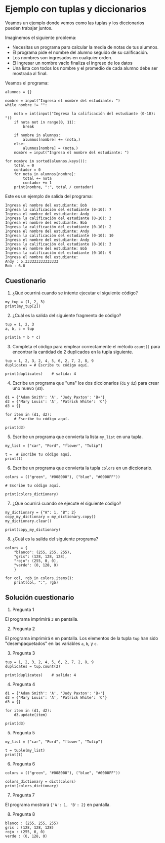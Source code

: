 # Ejemplo con tuplas y diccionarios

Veamos un ejemplo donde vemos como las tuplas y los diccionarios pueden trabajar juntos.

Imaginemos el siguiente problema:

* Necesitas un programa para calcular la media de notas de tus alumnos.
* El programa pide el nombre del alumno seguido de su calificación.
* Los nombres son ingresados en cualquier orden.
* El ingresar un nombre vacío finaliza el ingreso de los datos 
* Una lista con todos los nombre y el promedio de cada alumno debe ser mostrada al final.

Veamos el programa:

```
alumnos = {}

nombre = input("Ingresa el nombre del estudiante: ")
while nombre != "":

    nota = int(input("Ingresa la calificación del estudiante (0-10): "))
    if nota not in range(0, 11):
	    break
    
    if nombre in alumnos:
        alumnos[nombre] += (nota,)
    else:
        alumnos[nombre] = (nota,)
    nombre = input("Ingresa el nombre del estudiante: ")
        
for nombre in sorted(alumnos.keys()):
    total = 0
    contador = 0
    for nota in alumnos[nombre]:
        total += nota
        contador += 1
    print(nombre, ":", total / contador)
```


Este es un ejemplo de salida del programa:

```
Ingresa el nombre del estudiante: Bob
Ingresa la calificación del estudiante (0-10): 7
Ingresa el nombre del estudiante: Andy
Ingresa la calificación del estudiante (0-10): 3
Ingresa el nombre del estudiante: Bob
Ingresa la calificación del estudiante (0-10): 2
Ingresa el nombre del estudiante: Andy
Ingresa la calificación del estudiante (0-10): 10
Ingresa el nombre del estudiante: Andy
Ingresa la calificación del estudiante (0-10): 3
Ingresa el nombre del estudiante: Bob
Ingresa la calificación del estudiante (0-10): 9
Ingresa el nombre del estudiante:
Andy : 5.333333333333333
Bob : 6.0
```

## Cuestionario

1. ¿Qué ocurrirá cuando se intente ejecutar el siguiente código?

```
my_tup = (1, 2, 3)
print(my_tup[2])
```

2. ¿Cuál es la salida del siguiente fragmento de código?

```
tup = 1, 2, 3
a, b, c = tup

print(a * b * c)
```

3. Completa el código para emplear correctamente el método `count()` para encontrar la cantidad de 2 duplicados en la tupla 
siguiente.

```
tup = 1, 2, 3, 2, 4, 5, 6, 2, 7, 2, 8, 9
duplicates = # Escribe tu código aquí.

print(duplicates)    # salida: 4
```

4. Escribe un programa que "una" los dos diccionarios (`d1` y `d2`) para crear uno nuevo (`d3`).

```
d1 = {'Adam Smith': 'A', 'Judy Paxton': 'B+'}
d2 = {'Mary Louis': 'A', 'Patrick White': 'C'}
d3 = {}

for item in (d1, d2):
    # Escribe tu código aquí.

print(d3)
```

5. Escribe un programa que convierta la lista `my_list` en una tupla.

```
my_list = ["car", "Ford", "flower", "Tulip"]

t =  # Escribe tu código aquí.
print(t)
```

6. Escribe un programa que convierta la tupla `colors` en un diccionario.

```
colors = (("green", "#008000"), ("blue", "#0000FF"))

# Escribe tu código aquí.

print(colors_dictionary)
```

7. ¿Que ocurrirá cuando se ejecute el siguiente código?

```
my_dictionary = {"A": 1, "B": 2}
copy_my_dictionary = my_dictionary.copy()
my_dictionary.clear()

print(copy_my_dictionary)
```

8. ¿Cuál es la salida del siguiente programa?

```
colors = {
    "blanco": (255, 255, 255),
    "gris": (128, 128, 128),
    "rojo": (255, 0, 0),
    "verde": (0, 128, 0)
    }

for col, rgb in colors.items():
    print(col, ":", rgb)
```

## Solución cuestionario

1. Pregunta 1

El programa imprimirá `3` en pantalla. 

2. Pregunta 2

El programa imprimirá `6` en pantalla. Los elementos de la tupla `tup` han sido "desempaquetados" en las variables `a`, `b`, y `c`.

3. Pregunta 3

```
tup = 1, 2, 3, 2, 4, 5, 6, 2, 7, 2, 8, 9
duplicates = tup.count(2)

print(duplicates)    # salida: 4
```

4. Pregunta 4

```
d1 = {'Adam Smith': 'A', 'Judy Paxton': 'B+'}
d2 = {'Mary Louis': 'A', 'Patrick White': 'C'}
d3 = {}

for item in (d1, d2):
    d3.update(item)

print(d3)
```

5. Pregunta 5

```
my_list = ["car", "Ford", "flower", "Tulip"]

t = tuple(my_list)
print(t)
```

6. Pregunta 6

```
colors = (("green", "#008000"), ("blue", "#0000FF"))

colors_dictionary = dict(colors)
print(colors_dictionary)
```

7. Pregunta 7

El programa mostrará `{'A': 1, 'B': 2}` en pantalla. 

8. Pregunta 8

```
blanco : (255, 255, 255)
gris : (128, 128, 128)
rojo : (255, 0, 0)
verde : (0, 128, 0)
```



